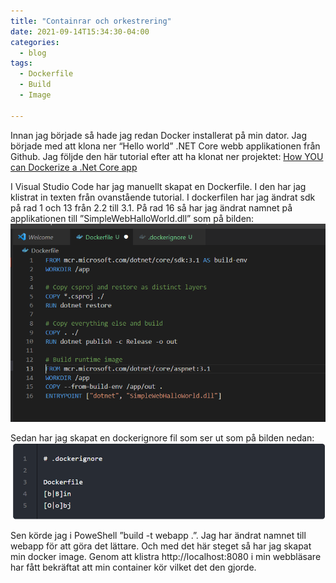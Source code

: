 ```yaml
---
title: "Containrar och orkestrering"
date: 2021-09-14T15:34:30-04:00
categories:
  - blog
tags:
  - Dockerfile
  - Build
  - Image
 
---
```

Innan jag började så hade jag redan Docker installerat på min dator. Jag började med att klona ner “Hello world” .NET Core webb applikationen från Github. Jag följde den här tutorial efter att ha klonat ner projektet: [How YOU can Dockerize a .Net Core app](https://softchris.github.io/pages/dotnet-dockerize.html#build-our-image-start-container)  

I Visual Studio Code har jag manuellt skapat en Dockerfile. I den har jag klistrat in texten från ovanstående tutorial. I dockerfilen har jag ändrat sdk på rad 1 och 13 från 2.2 till 3.1. På rad 16 så har jag ändrat namnet på applikationen till ”SimpleWebHalloWorld.dll” som på bilden:
![Dockerfile](/assets/images/dockerfile.png)

Sedan har jag skapat en dockerignore fil som ser ut som på bilden nedan:
![Dockerignore](/assets/images/dockerignore.png)

Sen körde jag i PoweShell ”build -t webapp .”. Jag har ändrat namnet till webapp för att göra det lättare. Och med det här steget så har jag skapat min docker image. Genom att klistra http://localhost:8080 i min webbläsare har fått bekräftat att min container kör vilket det den gjorde. 
